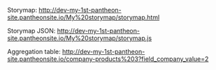 Storymap: http://dev-my-1st-pantheon-site.pantheonsite.io/My%20storymap/storymap.html

Storymap JSON: http://dev-my-1st-pantheon-site.pantheonsite.io/My%20storymap/storymap.js

Aggregation table: http://dev-my-1st-pantheon-site.pantheonsite.io/company-products%203?field_company_value=2
